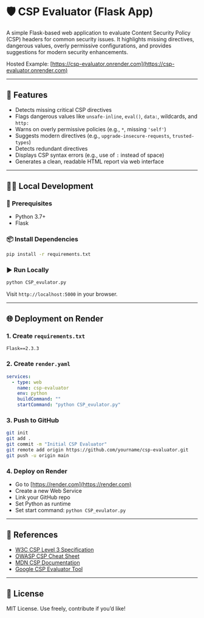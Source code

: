 # 🛡️ CSP Evaluator (Flask App)

A simple Flask-based web application to evaluate Content Security Policy (CSP) headers for common security issues. It highlights missing directives, dangerous values, overly permissive configurations, and provides suggestions for modern security enhancements.

Hosted Example: [https://csp-evaluator.onrender.com](https://csp-evaluator.onrender.com)

---

## 🚀 Features

* Detects missing critical CSP directives
* Flags dangerous values like `unsafe-inline`, `eval()`, `data:`, wildcards, and `http:`
* Warns on overly permissive policies (e.g., `*`, missing `'self'`)
* Suggests modern directives (e.g., `upgrade-insecure-requests`, `trusted-types`)
* Detects redundant directives
* Displays CSP syntax errors (e.g., use of `:` instead of space)
* Generates a clean, readable HTML report via web interface

---

## 🧑‍💻 Local Development

### 🔧 Prerequisites

* Python 3.7+
* Flask

### 📦 Install Dependencies

```bash
pip install -r requirements.txt
```

### ▶️ Run Locally

```bash
python CSP_evulator.py
```

Visit `http://localhost:5000` in your browser.

---

## 🌐 Deployment on Render

### 1. Create `requirements.txt`

```
Flask==2.3.3
```

### 2. Create `render.yaml`

```yaml
services:
  - type: web
    name: csp-evaluator
    env: python
    buildCommand: ""
    startCommand: "python CSP_evulator.py"
```

### 3. Push to GitHub

```bash
git init
git add .
git commit -m "Initial CSP Evaluator"
git remote add origin https://github.com/yourname/csp-evaluator.git
git push -u origin main
```

### 4. Deploy on Render

* Go to [https://render.com](https://render.com)
* Create a new Web Service
* Link your GitHub repo
* Set Python as runtime
* Set start command: `python CSP_evulator.py`

---

## 📘 References

* [W3C CSP Level 3 Specification](https://www.w3.org/TR/CSP3/)
* [OWASP CSP Cheat Sheet](https://cheatsheetseries.owasp.org/cheatsheets/Content_Security_Policy_Cheat_Sheet.html)
* [MDN CSP Documentation](https://developer.mozilla.org/en-US/docs/Web/HTTP/CSP)
* [Google CSP Evaluator Tool](https://csp-evaluator.withgoogle.com/)

---

## 📄 License

MIT License. Use freely, contribute if you’d like!
